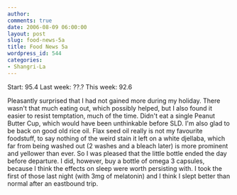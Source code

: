 ```yaml
---
author:
comments: true
date: 2006-08-09 06:00:00
layout: post
slug: food-news-5a
title: Food News 5a
wordpress_id: 544
categories:
- Shangri-La
---
```


Start: 95.4 Last week: ??.? This week: 92.6

Pleasantly surprised that I had not gained more during my holiday. There wasn't that much eating out, which possibly helped, but I also found it easier to resist temptation, much of the time. Didn't eat a single Peanut Butter Cup, which would have been unthinkable before SLD. I'm also glad to be back on good old rice oil. Flax seed oil really is not my favourite foodstuff, to say nothing of the weird stain it left on a white djellaba, which far from being washed out (2 washes and a bleach later) is more prominent and yellower than ever. So I was pleased that the little bottle ended the day before departure. I did, however, buy a bottle of omega 3 capsules, because I think the effects on sleep were worth persisting with. I took the first of those last night (with 3mg of melatonin) and I think I slept better than normal after an eastbound trip.

